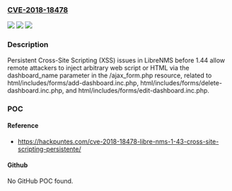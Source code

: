 ### [CVE-2018-18478](https://cve.mitre.org/cgi-bin/cvename.cgi?name=CVE-2018-18478)
![](https://img.shields.io/static/v1?label=Product&message=n%2Fa&color=blue)
![](https://img.shields.io/static/v1?label=Version&message=n%2Fa&color=blue)
![](https://img.shields.io/static/v1?label=Vulnerability&message=n%2Fa&color=brighgreen)

### Description

Persistent Cross-Site Scripting (XSS) issues in LibreNMS before 1.44 allow remote attackers to inject arbitrary web script or HTML via the dashboard_name parameter in the /ajax_form.php resource, related to html/includes/forms/add-dashboard.inc.php, html/includes/forms/delete-dashboard.inc.php, and html/includes/forms/edit-dashboard.inc.php.

### POC

#### Reference
- https://hackpuntes.com/cve-2018-18478-libre-nms-1-43-cross-site-scripting-persistente/

#### Github
No GitHub POC found.

